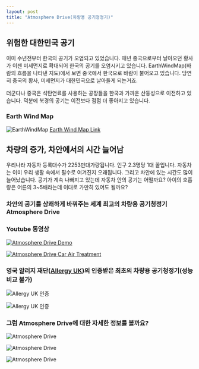 ```yaml
---
layout: post
title: "Atmosphere Drive(차량용 공기청정기)"
---
```


## 위험한 대한민국 공기

이미 수년전부터 한국의 공기가 오염되고 있었습니다.
매년 중국으로부터 날아오던 황사가 이젠 미세먼지로 확대되어 한국의 공기를 오염시키고 있습니다.
EarthWindMap(바람의 흐름을 나타낸 지도)에서 보면 중국에서 한국으로 바람이 불어오고 있습니다.
당연히 중국의 황사, 미세먼지가 대한민국으로 날아들게 되는거죠.

더군다나 중국은 석탄연료를 사용하는 공장들을 한국과 가까운 산둥성으로 이전하고 있습니다.
덕분에 북경의 공기는 이전보다 점점 더 좋아지고 있습니다.

### Earth Wind Map
![EarthWindMap](https://amwaybusiness.github.io/img/korea_air.jpg)
[Earth Wind Map Link](https://earth.nullschool.net/#current/chem/surface/level/overlay=cosc/orthographic=-234.39,36.47,3000)

## 차량의 증가, 차안에서의 시간 늘어남

우리나라 자동차 등록대수가 2253만대가량됩니다. 인구 2.3명당 1대 꼴입니다.
자동차는 이미 우리 생활 속에서 필수로 여겨진지 오래됩니다.
그리고 차안에 있는 시간도 많이 늘어났습니다.
공기가 계속 나빠지고 있는데 자동차 안의 공기는 어떨까요?
아이의 호흡량은 어른의 3~5배라는데 이대로 가만히 있어도 될까요?

### 차안의 공기를 상쾌하게 바꿔주는 세계 최고의 차량용 공기청정기 Atmosphere Drive
### Youtube 동영상

[![Atmosphere Drive Demo](http://img.youtube.com/vi/ppNajnxE2r4/0.jpg)](https://www.youtube.com/watch?v=ppNajnxE2r4)

[![Atmosphere Drive Car Air Treatment](http://img.youtube.com/vi/VMlDwImAKB8/0.jpg)](https://www.youtube.com/watch?v=VMlDwImAKB8)

### 영국 알러지 재단([Allergy UK](https://www.allergyuk.org/get-help/products/filter/product_type:Air%20Purifiers/manufacturer:Amway%20Corp.#products))의 인증받은 최초의 차량용 공기청정기(성능 비교 불가)

![Allergy UK 인증](https://amwaybusiness.github.io/img/allergyuk.jpg)

![Allergy UK 인증](https://amwaybusiness.github.io/img/approvedallergyuk.jpg)

### 그럼 Atmosphere Drive에 대한 자세한 정보를 볼까요?

![Atmosphere Drive](https://amwaybusiness.github.io/img/atmo_drive_01.jpg)

![Atmosphere Drive](https://amwaybusiness.github.io/img/atmo_drive_02.jpg)

![Atmosphere Drive](https://amwaybusiness.github.io/img/atmo_drive_03v1.jpg)
